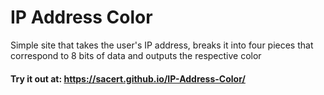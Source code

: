 # IP Address Color
Simple site that takes the user's IP address, breaks it into four pieces that correspond to 8 bits of data and outputs the respective color  

#### Try it out at: https://sacert.github.io/IP-Address-Color/
